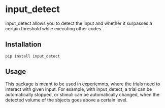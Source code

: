 # input_detect
input_detect allows you to detect the input and whether it surpasses a certain threshold while executing other codes.

## Installation
```
pip install input_detect
```

## Usage
This package is meant to be used in experiemnts, where the trials need to interact with given input. For example, with input_detect, a trial can be automatically stopped, or stimuli can be automatically changed, when the detected volume of the sbjects goes above a certain level.
